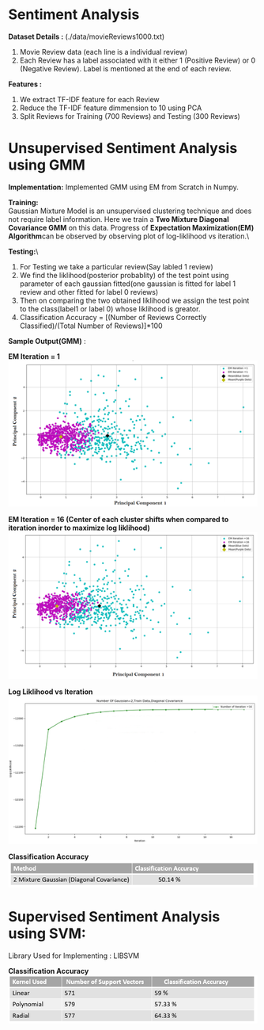 # Sentiment Analysis


**Dataset Details :** (./data/movieReviews1000.txt)
1. Movie Review data (each line is a individual review)
2. Each Review has a label associated with it either 1 (Positive Review) or 0 (Negative Review). Label is mentioned at the end of each review.

**Features :** 
1. We extract TF-IDF feature for each Review
2. Reduce the TF-IDF feature dimmension to 10 using PCA
3. Split Reviews for Training (700 Reviews) and Testing (300 Reviews)

# Unsupervised Sentiment Analysis using GMM

**Implementation:** Implemented GMM using EM from Scratch in Numpy.

**Training:**\
Gaussian Mixture Model is an unsupervised clustering technique and does not require label information. Here we train a **Two Mixture Diagonal Covariance GMM** on this data.
Progress of **Expectation Maximization(EM) Algorithm**can be observed by observing plot of log-liklihood vs iteration.\

**Testing:**\
1. For Testing we take a particular review(Say labled 1 review)
2. We find the liklihood(posterior probablity) of the test point using parameter of each gaussian fitted(one gaussian is fitted for label 1 review and other fitted for label 0 reviews)
3. Then on comparing the two obtained liklihood we assign the test point to the class(label1 or label 0) whose liklihood is greator.
4. Classification Accuracy = [(Number of Reviews Correctly Classified)/(Total Number of Reviews)]*100

**Sample Output(GMM)** :

**EM Iteration = 1**
![](/images/output.png)

**EM Iteration = 16 (Center of each cluster shifts when compared to iteration inorder to maximize log liklihood)**
![](/images/output1.PNG)

**Log Liklihood vs Iteration**
![](/images/output2.PNG)

**Classification Accuracy**
![](/images/output3.png)
# Supervised Sentiment Analysis using SVM:

Library Used for Implementing : LIBSVM

**Classification Accuracy**
![](/images/output4.PNG)





